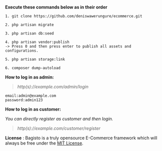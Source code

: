 **Execute these commands below as in their order**

~~~
1. git clone https://github.com/deniswawerungure/ecommerce.git
~~~

~~~
2. php artisan migrate
~~~

~~~
3. php artisan db:seed
~~~

~~~
4. php artisan vendor:publish
-> Press 0 and then press enter to publish all assets and configurations.
~~~

~~~
5. php artisan storage:link
~~~

~~~
6. composer dump-autoload
~~~



**How to log in as admin:**

> *http(s)://example.com/admin/login*

~~~
email:admin@example.com
password:admin123
~~~

**How to log in as customer:**

*You can directly register as customer and then login.*

> *http(s)://example.com/customer/register*


**License** <a name="#license"></a>:
Bagisto is a truly opensource E-Commerce framework which will always be free under the [MIT License](https://github.com/deniswawerungure/ecommerce/blob/master/LICENSE).

